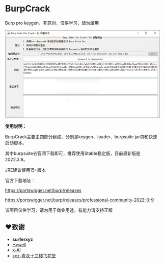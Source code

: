 # BurpCrack
Burp pro keygen，非原创，仅供学习，请勿滥用

![image](image.png)

**使用说明：**

BurpCrack主要由四部分组成，分别是keygen、loader、burpsuite jar包和快速启动脚本。

其中burpsuite去官网下载即可，推荐使用Stable稳定版，目前最新版是 2022.3.9。

JRE建议使用15+版本

官方下载地址：

https://portswigger.net/burp/releases

https://portswigger.net/burp/releases/professional-community-2022-3-9

该项目仅供学习，请勿用于商业用途，有能力请支持正版

## ❤️致谢

- **surferxyz** 
- <a href="https://github.com/Hywell">Hywell</a> 
- <a href="https://github.com/x-Ai/BurpSuite">x-Ai</a> 
- <a href="https://mp.weixin.qq.com/s/4KXxKdnPeWqsEsylObhg8w">scz-青衣十三楼飞花堂</a> 
